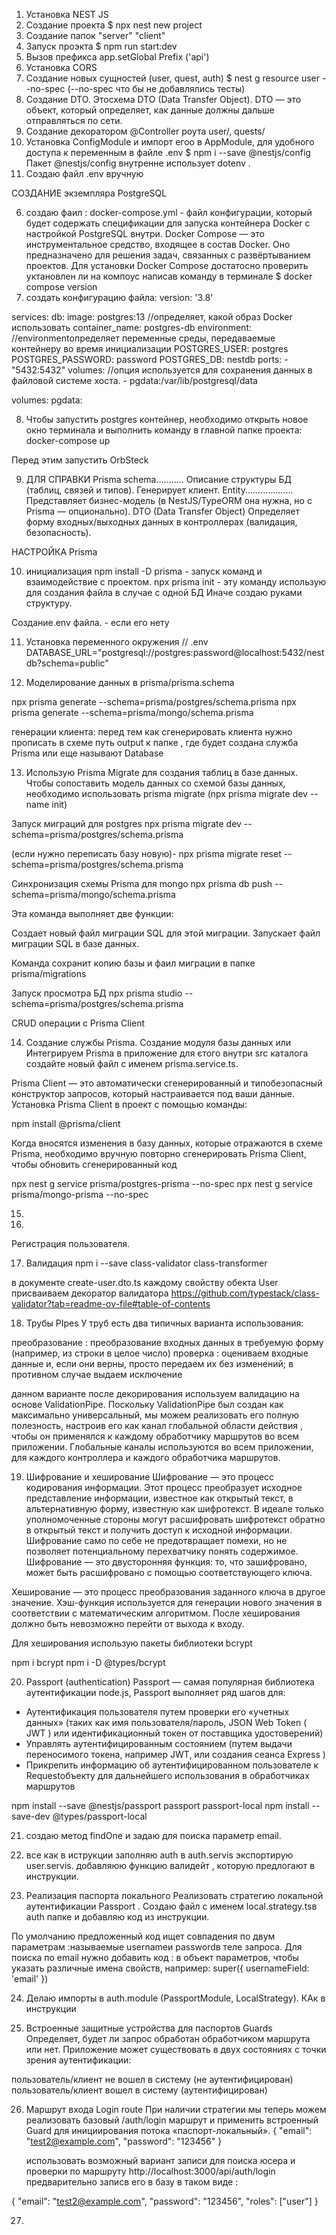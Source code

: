 1. Установка NEST JS
2. Создание проекта  $ npx nest new project
3. Создание папок "server" "client"
4. Запуск проэкта  $ npm run start:dev
5. Вызов префикса app.setGlobal Prefix ('api')
6. Установка CORS
7. Создание новых сущностей (user, quest, auth) $ nest g resource user --no-spec (--no-spec что бы не добавлялись тесты)
8. Создание DTO. Этосхема DTO (Data Transfer Object). DTO — это объект, который определяет, как данные должны дальше отправляться по сети.
9. Создание декоратором @Controller роута user/, quests/
10. Установка ConfigModule и импорт егоо в AppModule, для удобного доступа к переменным в файле .env
   $ npm i --save @nestjs/config
   Пакет @nestjs/config внутренне использует dotenv .
11. Создаю файл .env вручную

СОЗДАНИЕ  экземпляра PostgreSQL

6. создаю фаил : docker-compose.yml - файл конфигурации, который будет содержать спецификации для запуска контейнера Docker с настройкой PostgreSQL внутри.
Docker Compose — это инструментальное средство, входящее в состав Docker. Оно предназначено для решения задач, связанных с развёртыванием проектов.
Для установки Docker Compose достатосно проверить уктановлен ли на компоус написав команду 
в терминале $ docker compose version
7. создать конфигурацию файла: 
version: '3.8'

services:
  db:
    image: postgres:13 //определяет, какой образ Docker использовать
    container_name: postgres-db
    environment: //environmentопределяет переменные среды, передаваемые контейнеру во время инициализации
      POSTGRES_USER: postgres
      POSTGRES_PASSWORD: password
      POSTGRES_DB: nestdb
    ports:
      - "5432:5432"
    volumes: //опция используется для сохранения данных в файловой системе хоста.
      - pgdata:/var/lib/postgresql/data

volumes:
  pgdata:

8. Чтобы запустить postgres контейнер, необходимо открыть новое окно терминала и выполнить команду в главной папке проекта:
docker-compose up

Перед этим запустить OrbSteck

9. ДЛЯ СПРАВКИ
Prisma schema...........	Описание структуры БД (таблиц, связей и типов). Генерирует клиент.
Entity...................	Представляет бизнес-модель (в NestJS/TypeORM она нужна, но с Prisma — опционально).
DTO (Data Transfer Object)	Определяет форму входных/выходных данных в контроллерах (валидация, безопасность).

НАСТРОЙКА Prisma

10. инициализация 
npm install -D prisma  - запуск команд и взаимодействие с проектом.
npx prisma init - эту команду использую для создания файла в случае с одной БД
Иначе создаю руками структуру.

Создание.env файла. - если его нету

11. Установка переменного окружения
// .env
DATABASE_URL="postgresql://postgres:password@localhost:5432/nestdb?schema=public"

12. Моделирование данных в prisma/prisma.schema

npx prisma generate --schema=prisma/postgres/schema.prisma
npx prisma generate --schema=prisma/mongo/schema.prisma

генерации клиента: перед тем как сгенерировать клиента нужно прописать в схеме путь output к папке , где будет создана служба Prisma 
или еще называют Database

13. Использую Prisma Migrate для создания таблиц в базе данных.
Чтобы сопоставить модель данных со схемой базы данных, необходимо использовать prisma migrate
(npx prisma migrate dev --name init)

Запуск миграций для postgres
npx prisma migrate dev --schema=prisma/postgres/schema.prisma

(если нужно переписать базу новую)- npx prisma migrate reset --schema=prisma/postgres/schema.prisma

Синхронизация схемы Prisma для mongo
npx prisma db push --schema=prisma/mongo/schema.prisma

Эта команда выполняет две функции:

Создает новый файл миграции SQL для этой миграции.
Запускает файл миграции SQL в базе данных.

Команда сохранит копию базы и фаил миграции в папке prisma/migrations

Запуск просмотра БД 
npx prisma studio --schema=prisma/postgres/schema.prisma

CRUD операции с Prisma Client

14. Создание службы Prisma. 
Создание модуля базы данных или Интегрируем Prisma в приложение для єтого внутри src каталога создайте новый файл с именем prisma.service.ts.

Prisma Client — это автоматически сгенерированный и типобезопасный конструктор запросов, который настраивается под ваши данные. 
Установка Prisma Client в проект с помощью команды:

npm install @prisma/client

Когда вносятся изменения в базу данных, которые отражаются в схеме Prisma, необходимо вручную повторно сгенерировать Prisma Client, чтобы обновить сгенерированный код 

npx nest g service prisma/postgres-prisma --no-spec
npx nest g service prisma/mongo-prisma --no-spec

15. 

16. 

Регистрация пользователя.

17. Валидация 
npm i --save class-validator class-transformer

в документе create-user.dto.ts каждому свойству обекта User присваиваем декоратор валидатора 
https://github.com/typestack/class-validator?tab=readme-ov-file#table-of-contents

18. Трубы PIpes
У труб есть два типичных варианта использования:

преобразование : преобразование входных данных в требуемую форму (например, из строки в целое число)
проверка : оцениваем входные данные и, если они верны, просто передаем их без изменений; в противном случае выдаем исключение

данном варианте после декорирования используем валидацию на основе ValidationPipe. Поскольку  ValidationPipe был создан как максимально универсальный, мы можем реализовать его полную полезность, настроив его как канал глобальной области действия , чтобы он применялся к каждому обработчику маршрутов во всем приложении.
Глобальные каналы используются во всем приложении, для каждого контроллера и каждого обработчика маршрутов.

19. Шифрование и хеширование
Шифрование — это процесс кодирования информации. Этот процесс преобразует исходное представление информации, известное как открытый текст, в альтернативную форму, известную как шифротекст. В идеале только уполномоченные стороны могут расшифровать шифротекст обратно в открытый текст и получить доступ к исходной информации. Шифрование само по себе не предотвращает помехи, но не позволяет потенциальному перехватчику понять содержимое. Шифрование — это двусторонняя функция: то, что зашифровано, может быть расшифровано с помощью соответствующего ключа.

Хеширование — это процесс преобразования заданного ключа в другое значение. Хэш-функция используется для генерации нового значения в соответствии с математическим алгоритмом. После хеширования должно быть невозможно перейти от выхода к входу.

Для хеширования использую пакеты библиотеки bcrypt

 npm i bcrypt
 npm i -D @types/bcrypt

 20. Passport (authentication)
 Passport — самая популярная библиотека аутентификации node.js, 
 Passport выполняет ряд шагов для:

 - Аутентификация пользователя путем проверки его «учетных данных» (таких как имя пользователя/пароль, JSON Web Token ( JWT ) или идентификационный токен от поставщика удостоверений)
 - Управлять аутентифицированным состоянием (путем выдачи переносимого токена, например JWT, или создания сеанса Express )
 - Прикрепить информацию об аутентифицированном пользователе к Requestобъекту для дальнейшего использования в обработчиках маршрутов


 npm install --save @nestjs/passport passport passport-local
 npm install --save-dev @types/passport-local

21. создаю метод findOne и задаю для поиска параметр email. 
22. все как в иструкции заполняю auth
в auth.servis экспортирую user.servis.
добавляюю функцию валидейт , которую предлогают в инструкции.

23. Реализация паспорта локального 
Реализовать стратегию локальной аутентификации Passport . Создаю файл с именем local.strategy.tsв auth папке и добавляю  код из инструкции.

По умолчанию предложенный код ищет совпадения по двум параметрам :называемые usernameи passwordв теле запроса. Для поиска по email нужно добавить код : в объект параметров, чтобы указать различные имена свойств, например: super({ usernameField: 'email' })

24. Делаю импорты в auth.module (PassportModule, LocalStrategy). КАк в инструкции

25. Встроенные защитные устройства для паспортов Guards 
Определяет, будет ли запрос обработан обработчиком маршрута или нет.
Приложение может существовать в двух состояниях с точки зрения аутентификации:

пользователь/клиент не вошел в систему (не аутентифицирован)
пользователь/клиент вошел в систему (аутентифицирован)

26. Маршрут входа Login route
При наличии стратегии мы теперь можем реализовать базовый /auth/login маршрут и применить встроенный Guard для инициирования потока «паспорт-локальный».
{
    "email": "test2@example.com", 
    "password": "123456"
    }

    использовать возможный вариант записи для поиска юсера и  проверки по маршруту http://localhost:3000/api/auth/login 
    предварительно записв его в базу в таком виде :

  {
  "email": "test2@example.com", 
  "password": "123456",
  "roles": ["user"]
  } 

27. 